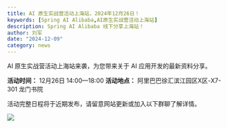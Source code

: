 ```yaml
---
title: AI 原生实战营活动上海站，2024年12月26日！
keywords: [Spring AI Alibaba,AI原生实战营活动上海站]
description: Spring AI Alibaba 线下分享上海站！
author: 刘军
date: "2024-12-09"
category: news
---
```


AI 原生实战营活动上海站来袭，为您带来关于 AI 应用开发的最新资料分享。

**活动时间：** 12月26日 14:00—18:00
**活动地点：** 阿里巴巴徐汇滨江园区X区-X7-301 龙门书院

活动完整日程将于近期发布，请留意网站更新或加入以下群聊了解详情。

<img src="/img/dingtalk-group.png" style="max-width:400px; height:auto;" />
